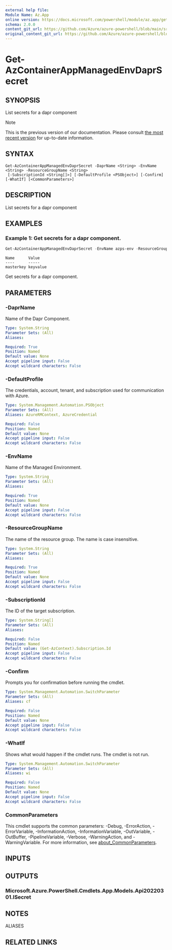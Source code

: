 ```yaml
---
external help file: 
Module Name: Az.App
online version: https://docs.microsoft.com/powershell/module/az.app/get-azcontainerappmanagedenvdaprsecret
schema: 2.0.0
content_git_url: https://github.com/Azure/azure-powershell/blob/main/src/App/help/Get-AzContainerAppManagedEnvDaprSecret.md
original_content_git_url: https://github.com/Azure/azure-powershell/blob/main/src/App/help/Get-AzContainerAppManagedEnvDaprSecret.md
---
```


# Get-AzContainerAppManagedEnvDaprSecret

## SYNOPSIS
List secrets for a dapr component

> [!NOTE]
>This is the previous version of our documentation. Please consult [the most recent version](/powershell/module/az.app/get-azcontainerappmanagedenvdaprsecret) for up-to-date information.

## SYNTAX

```
Get-AzContainerAppManagedEnvDaprSecret -DaprName <String> -EnvName <String> -ResourceGroupName <String>
 [-SubscriptionId <String[]>] [-DefaultProfile <PSObject>] [-Confirm] [-WhatIf] [<CommonParameters>]
```

## DESCRIPTION
List secrets for a dapr component

## EXAMPLES

### Example 1: Get secrets for a dapr component.
```powershell
Get-AzContainerAppManagedEnvDaprSecret -EnvName azps-env -ResourceGroupName azpstest_gp -DaprName azps-dapr
```

```output
Name      Value
----      -----
masterkey keyvalue
```

Get secrets for a dapr component.

## PARAMETERS

### -DaprName
Name of the Dapr Component.

```yaml
Type: System.String
Parameter Sets: (All)
Aliases:

Required: True
Position: Named
Default value: None
Accept pipeline input: False
Accept wildcard characters: False
```

### -DefaultProfile
The credentials, account, tenant, and subscription used for communication with Azure.

```yaml
Type: System.Management.Automation.PSObject
Parameter Sets: (All)
Aliases: AzureRMContext, AzureCredential

Required: False
Position: Named
Default value: None
Accept pipeline input: False
Accept wildcard characters: False
```

### -EnvName
Name of the Managed Environment.

```yaml
Type: System.String
Parameter Sets: (All)
Aliases:

Required: True
Position: Named
Default value: None
Accept pipeline input: False
Accept wildcard characters: False
```

### -ResourceGroupName
The name of the resource group.
The name is case insensitive.

```yaml
Type: System.String
Parameter Sets: (All)
Aliases:

Required: True
Position: Named
Default value: None
Accept pipeline input: False
Accept wildcard characters: False
```

### -SubscriptionId
The ID of the target subscription.

```yaml
Type: System.String[]
Parameter Sets: (All)
Aliases:

Required: False
Position: Named
Default value: (Get-AzContext).Subscription.Id
Accept pipeline input: False
Accept wildcard characters: False
```

### -Confirm
Prompts you for confirmation before running the cmdlet.

```yaml
Type: System.Management.Automation.SwitchParameter
Parameter Sets: (All)
Aliases: cf

Required: False
Position: Named
Default value: None
Accept pipeline input: False
Accept wildcard characters: False
```

### -WhatIf
Shows what would happen if the cmdlet runs.
The cmdlet is not run.

```yaml
Type: System.Management.Automation.SwitchParameter
Parameter Sets: (All)
Aliases: wi

Required: False
Position: Named
Default value: None
Accept pipeline input: False
Accept wildcard characters: False
```

### CommonParameters
This cmdlet supports the common parameters: -Debug, -ErrorAction, -ErrorVariable, -InformationAction, -InformationVariable, -OutVariable, -OutBuffer, -PipelineVariable, -Verbose, -WarningAction, and -WarningVariable. For more information, see [about_CommonParameters](http://go.microsoft.com/fwlink/?LinkID=113216).

## INPUTS

## OUTPUTS

### Microsoft.Azure.PowerShell.Cmdlets.App.Models.Api20220301.ISecret

## NOTES

ALIASES

## RELATED LINKS

